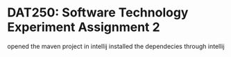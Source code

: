 # DAT250: Software Technology Experiment Assignment 2

opened the maven project in intellij
installed the dependecies through intellij



